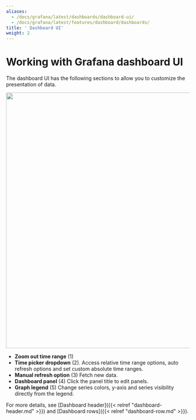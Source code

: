 ```yaml
---
aliases:
  - /docs/grafana/latest/dashboards/dashboard-ui/
  - /docs/grafana/latest/features/dashboard/dashboards/
title: ' Dashboard UI'
weight: 2
---
```


# Working with Grafana dashboard UI

The dashboard UI has the following sections to allow you to customize the presentation of data.

<img src="/static/img/docs/v50/dashboard_annotated.png" class="no-shadow" width="700px">

- **Zoom out time range** (1)
- **Time picker dropdown** (2). Access relative time range options, auto refresh options and set custom absolute time ranges.
- **Manual refresh option** (3) Fetch new data.
- **Dashboard panel** (4) Click the panel title to edit panels.
- **Graph legend** (5) Change series colors, y-axis and series visibility directly from the legend.

For more details, see [Dashboard header]({{< relref "dashboard-header.md" >}}) and [Dashboard rows]({{< relref "dashboard-row.md" >}}).
